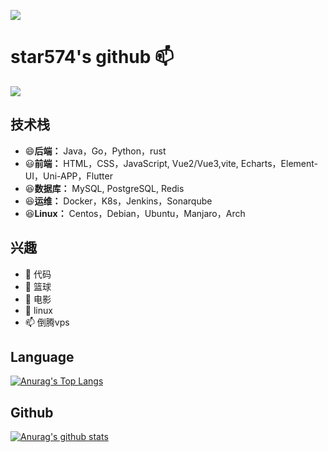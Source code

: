 
<!--
**star574/star574** is a ✨ _special_ ✨ repository because its `README.md` (this file) appears on your GitHub profile.

Here are some ideas to get you started:

- 🔭 I’m currently working on ...
- 🌱 I’m currently learning ...
- 👯 I’m looking to collaborate on ...
- 🤔 I’m looking for help with ...
- 💬 Ask me about ...
- 📫 How to reach me: ...
- 😄 Pronouns: ...
- ⚡ Fun fact: ...
![](https://komarev.com/ghpvc/?username=star574) 访问量
-->
<img src="https://images.wallpaperscraft.com/image/single/code_text_colorful_140555_2560x1024.jpg"><img>
# star574's github 📫 
  
![](https://komarev.com/ghpvc/?username=star574&color=blueviolet)
 
## 技术栈 
- 😄**后端：**   Java，Go，Python，rust
- 😃**前端：**   HTML，CSS，JavaScript, Vue2/Vue3,vite, Echarts，Element-UI，Uni-APP，Flutter
- 😆**数据库：** MySQL, PostgreSQL, Redis
- 😆**运维：**   Docker，K8s，Jenkins，Sonarqube
- 😆**Linux：**   Centos，Debian，Ubuntu，Manjaro，Arch

## 兴趣
- 🌱 代码
- 👯 篮球
- 🤔 电影
- 💬 linux
- 📫 倒腾vps

## Language
[![Anurag's Top Langs](https://github-readme-stats.vercel.app/api/top-langs/?username=star574)](https://github.com/star574)

## Github
[![Anurag's github stats](https://github-readme-stats.vercel.app/api?username=star574&show_icons=true&count_private=true&include_all_commits=true)](https://github.com/anuraghazra/github-readme-stats)
